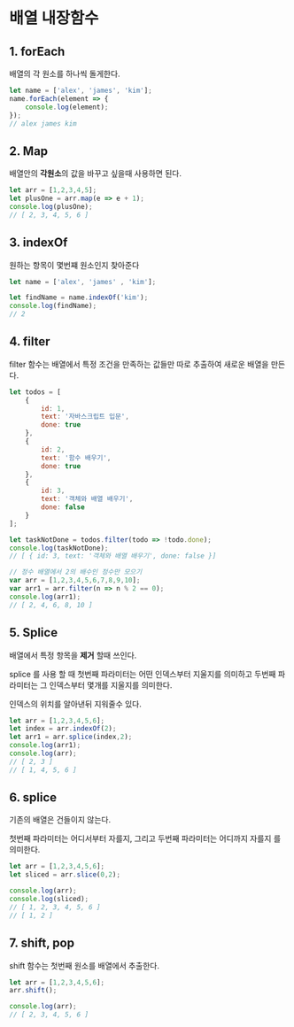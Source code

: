 배열 내장함수
===

## 1. forEach
배열의 각 원소를 하나씩 돌게한다.
```js
let name = ['alex', 'james', 'kim'];
name.forEach(element => {
    console.log(element);
});
// alex james kim
```
## 2. Map
배열안의 **각원소**의 값을 바꾸고 싶을때 사용하면 된다.
```js
let arr = [1,2,3,4,5];
let plusOne = arr.map(e => e + 1);
console.log(plusOne);
// [ 2, 3, 4, 5, 6 ]
```
## 3. indexOf

원하는 항목이 몇번쨰 원소인지 찾아준다
```js
let name = ['alex', 'james' , 'kim'];

let findName = name.indexOf('kim');
console.log(findName);
// 2
```
## 4. filter

filter 함수는 배열에서 특정 조건을 만족하는 값들만 따로 추출하여 새로운 배열을 만든다.

```js
let todos = [
    {
        id: 1,
        text: '자바스크립트 입문',
        done: true
    },
    {
        id: 2,
        text: '함수 배우기',
        done: true
    },
    {
        id: 3,
        text: '객체와 배열 배우기',
        done: false
    }
];

let taskNotDone = todos.filter(todo => !todo.done);
console.log(taskNotDone);
// [ { id: 3, text: '객체와 배열 배우기', done: false }]
```
```js
// 정수 배열에서 2의 배수인 정수만 모으기
var arr = [1,2,3,4,5,6,7,8,9,10];
var arr1 = arr.filter(n => n % 2 == 0);
console.log(arr1);
// [ 2, 4, 6, 8, 10 ]
```

## 5. Splice
배열에서 특정 항목을 **제거** 할때 쓰인다.

splice 를 사용 할 때 첫번째 파라미터는 어떤 인덱스부터 지울지를 의미하고 두번째 파라미터는 그 인덱스부터 몇개를 지울지를 의미한다.

인덱스의 위치를 알아낸뒤 지워줄수 있다.
```js
let arr = [1,2,3,4,5,6];
let index = arr.indexOf(2);
let arr1 = arr.splice(index,2);
console.log(arr1);
console.log(arr);
// [ 2, 3 ]
// [ 1, 4, 5, 6 ]
```

## 6. splice
기존의 배열은 건들이지 않는다.

첫번째 파라미터는 어디서부터 자를지, 그리고 두번째 파라미터는 어디까지 자를지 를 의미한다.

```js
let arr = [1,2,3,4,5,6];
let sliced = arr.slice(0,2);

console.log(arr);
console.log(sliced);
// [ 1, 2, 3, 4, 5, 6 ]
// [ 1, 2 ]
```

## 7. shift, pop
shift 함수는 첫번째 원소를 배열에서 추출한다.
```js
let arr = [1,2,3,4,5,6];
arr.shift();

console.log(arr);
// [ 2, 3, 4, 5, 6 ]
```
